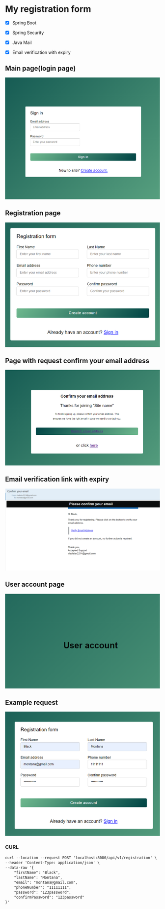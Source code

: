 # My registration form

- [x] Spring Boot
- [x] Spring Security
- [x] Java Mail
- [x] Email verification with expiry


## Main page(login page)
<img src="src/main/resources/static/screenshots/login.png"/>


## Registration page
<img src="src/main/resources/static/screenshots/example.png"/>


## Page with request confirm your email address
<img src="src/main/resources/static/screenshots/confirm.png"/>


## Email verification link with expiry
<img src="src/main/resources/static/screenshots/maildev.png"/>


## User account page
<img src="src/main/resources/static/screenshots/userAccount.png"/>


## Example request
<img src="src/main/resources/static/screenshots/registration.png"/>

### CURL
```
curl --location --request POST 'localhost:8080/api/v1/registration' \
--header 'Content-Type: application/json' \
--data-raw '{
    "firstName": "Black",
    "lastName": "Montana",
    "email": "montana@gmail.com",
    "phoneNumber": "11111111",
    "password": "123password",
    "confirmPassword": "123password"
}'
```